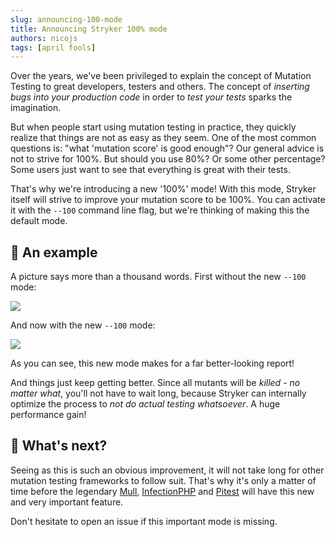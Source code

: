 ```yaml
---
slug: announcing-100-mode
title: Announcing Stryker 100% mode
authors: nicojs
tags: [april fools]
---
```


Over the years, we've been privileged to explain the concept of Mutation Testing to great developers, testers and others.
The concept of _inserting bugs into your production code_ in order to _test your tests_ sparks the imagination.

<!--truncate-->

But when people start using mutation testing in practice, they
quickly realize that things are not as easy as they seem.
One of the most common questions is: "what 'mutation score' is good enough"?
Our general advice is not to strive for 100%. But should you use 80%? Or some other percentage?
Some users just want to see that everything is great with their tests.

That's why we're introducing a new '100%' mode!
With this mode, Stryker itself will strive to improve your mutation score to be 100%.
You can activate it with the `--100` command line flag,
but we're thinking of making this the default mode.

## 🙉 An example

A picture says more than a thousand words. First without the new `--100` mode:

![](/images/blogs/stryker-without-100-mode.png)

And now with the new `--100` mode:

![](/images/blogs/stryker-with-100-mode.png)

As you can see, this new mode makes for a far better-looking report!

And things just keep getting better. Since all mutants will be _killed - no matter what_, you'll not have to wait long,
because Stryker can internally optimize the process to _not do actual testing whatsoever_. A huge performance gain!

## 🔮 What's next?

Seeing as this is such an obvious improvement, it will not take long for other mutation testing frameworks
to follow suit. That's why it's only a matter of time before
the legendary [Mull](https://github.com/mull-project/mull#mull),
[InfectionPHP](https://infection.github.io/guide/) and [Pitest](https://pitest.org/) will have this new and very important feature.

Don't hesitate to open an issue if this important mode is missing.
